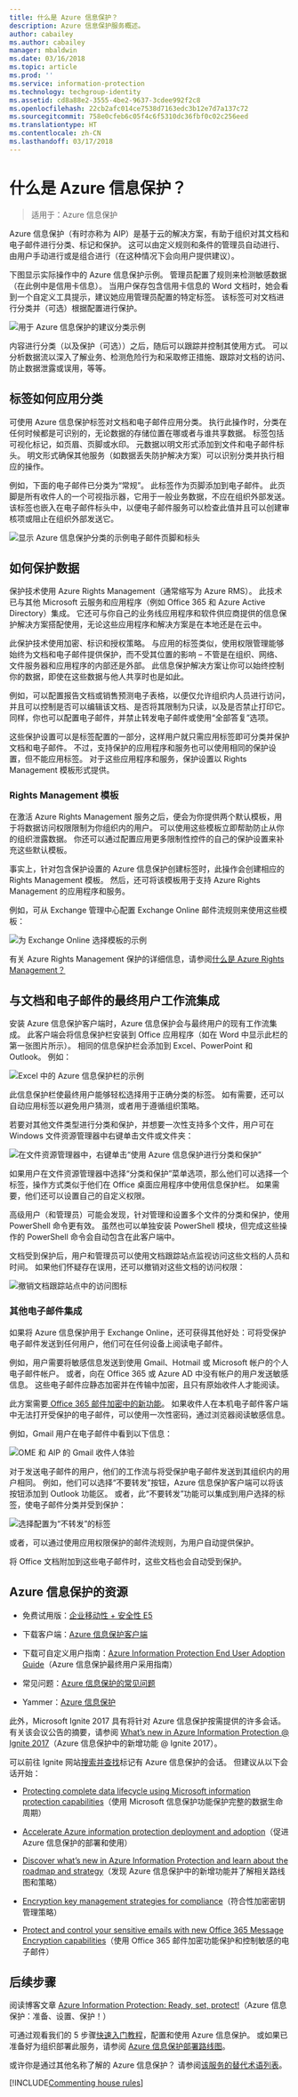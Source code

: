 ```yaml
---
title: 什么是 Azure 信息保护？
description: Azure 信息保护服务概述。
author: cabailey
ms.author: cabailey
manager: mbaldwin
ms.date: 03/16/2018
ms.topic: article
ms.prod: ''
ms.service: information-protection
ms.technology: techgroup-identity
ms.assetid: cd8a88e2-3555-4be2-9637-3cdee992f2c8
ms.openlocfilehash: 22cb2afc014ce7538d7163edc3b12e7d7a137c72
ms.sourcegitcommit: 758e0cfeb6c05f4c6f5310dc36fbf0c02c256eed
ms.translationtype: HT
ms.contentlocale: zh-CN
ms.lasthandoff: 03/17/2018
---
```

# <a name="what-is-azure-information-protection"></a>什么是 Azure 信息保护？

>适用于：Azure 信息保护

Azure 信息保护（有时亦称为 AIP）是基于云的解决方案，有助于组织对其文档和电子邮件进行分类、标记和保护。 这可以由定义规则和条件的管理员自动进行、由用户手动进行或是组合进行（在这种情况下会向用户提供建议）。 

下图显示实际操作中的 Azure 信息保护示例。 管理员配置了规则来检测敏感数据（在此例中是信用卡信息）。 当用户保存包含信用卡信息的 Word 文档时，她会看到一个自定义工具提示，建议她应用管理员配置的特定标签。 该标签可对文档进行分类并（可选）根据配置进行保护。 

![用于 Azure 信息保护的建议分类示例](../media/info-protect-recommend-calloutsv2.png)

内容进行分类（以及保护（可选））之后，随后可以跟踪并控制其使用方式。 可以分析数据流以深入了解业务、检测危险行为和采取修正措施、跟踪对文档的访问、防止数据泄露或误用，等等。

## <a name="how-labels-apply-classification"></a>标签如何应用分类

可使用 Azure 信息保护标签对文档和电子邮件应用分类。 执行此操作时，分类在任何时候都是可识别的，无论数据的存储位置在哪或者与谁共享数据。 标签包括可视化标记，如页眉、页脚或水印。 元数据以明文形式添加到文件和电子邮件标头。 明文形式确保其他服务（如数据丢失防护解决方案）可以识别分类并执行相应的操作。 

例如，下面的电子邮件已分类为“常规”。 此标签作为页脚添加到电子邮件。 此页脚是所有收件人的一个可视指示器，它用于一般业务数据，不应在组织外部发送。 该标签也嵌入在电子邮件标头中，以便电子邮件服务可以检查此值并且可以创建审核项或阻止在组织外部发送它。

![显示 Azure 信息保护分类的示例电子邮件页脚和标头](../media/example-email-footerv2.png)


## <a name="how-data-is-protected"></a>如何保护数据

保护技术使用 Azure Rights Management（通常缩写为 Azure RMS）。 此技术已与其他 Microsoft 云服务和应用程序（例如 Office 365 和 Azure Active Directory）集成。 它还可与你自己的业务线应用程序和软件供应商提供的信息保护解决方案搭配使用，无论这些应用程序和解决方案是在本地还是在云中。

此保护技术使用加密、标识和授权策略。 与应用的标签类似，使用权限管理能够始终为文档和电子邮件提供保护，而不受其位置的影响 – 不管是在组织、网络、文件服务器和应用程序的内部还是外部。 此信息保护解决方案让你可以始终控制你的数据，即使在这些数据与他人共享时也是如此。

例如，可以配置报告文档或销售预测电子表格，以便仅允许组织内人员进行访问，并且可以控制是否可以编辑该文档、是否将其限制为只读，以及是否禁止打印它。 同样，你也可以配置电子邮件，并禁止转发电子邮件或使用“全部答复”选项。 

这些保护设置可以是标签配置的一部分，这样用户就只需应用标签即可分类并保护文档和电子邮件。 不过，支持保护的应用程序和服务也可以使用相同的保护设置，但不能应用标签。 对于这些应用程序和服务，保护设置以 Rights Management 模板形式提供。

### <a name="rights-management-templates"></a>Rights Management 模板

在激活 Azure Rights Management 服务之后，便会为你提供两个默认模板，用于将数据访问权限限制为你组织内的用户。 可以使用这些模板立即帮助防止从你的组织泄露数据。 你还可以通过配置应用更多限制性控件的自己的保护设置来补充这些默认模板。

事实上，针对包含保护设置的 Azure 信息保护创建标签时，此操作会创建相应的 Rights Management 模板。 然后，还可将该模板用于支持 Azure Rights Management 的应用程序和服务。

例如，可从 Exchange 管理中心配置 Exchange Online 邮件流规则来使用这些模板：

![为 Exchange Online 选择模板的示例](../media/templates-exchangeonline-callouts.png)

有关 Azure Rights Management 保护的详细信息，请参阅[什么是 Azure Rights Management？](what-is-azure-rms.md)

## <a name="integration-with-end-user-workflows-for-documents-and-emails"></a>与文档和电子邮件的最终用户工作流集成

安装 Azure 信息保护客户端时，Azure 信息保护会与最终用户的现有工作流集成。 此客户端会将信息保护栏安装到 Office 应用程序（如在 Word 中显示此栏的第一张图片所示）。 相同的信息保护栏会添加到 Excel、PowerPoint 和 Outlook。 例如：

![Excel 中的 Azure 信息保护栏的示例](../media/excel2016-infoprotect-barv2.png)

此信息保护栏使最终用户能够轻松选择用于正确分类的标签。 如有需要，还可以自动应用标签以避免用户猜测，或者用于遵循组织策略。

若要对其他文件类型进行分类和保护，并想要一次性支持多个文件，用户可在 Windows 文件资源管理器中右键单击文件或文件夹：

![在文件资源管理器中，右键单击“使用 Azure 信息保护进行分类和保护”](../media/right-click-classify-protect-folder.png)

如果用户在文件资源管理器中选择“分类和保护”菜单选项，那么他们可以选择一个标签，操作方式类似于他们在 Office 桌面应用程序中使用信息保护栏。 如果需要，他们还可以设置自己的自定义权限。

高级用户（和管理员）可能会发现，针对管理和设置多个文件的分类和保护，使用 PowerShell 命令更有效。 虽然也可以单独安装 PowerShell 模块，但完成这些操作的 PowerShell 命令会自动包含在此客户端中。

文档受到保护后，用户和管理员可以使用文档跟踪站点监视访问这些文档的人员和时间。 如果他们怀疑存在误用，还可以撤销对这些文档的访问权限：

![撤销文档跟踪站点中的访问图标](../media/tracking-site-revoke-access-icon.png)

### <a name="additional-integration-for-email"></a>其他电子邮件集成

如果将 Azure 信息保护用于 Exchange Online，还可获得其他好处：可将受保护电子邮件发送到任何用户，他们可在任何设备上阅读电子邮件。

例如，用户需要将敏感信息发送到使用 Gmail、Hotmail 或 Microsoft 帐户的个人电子邮件帐户。 或者，向在 Office 365 或 Azure AD 中没有帐户的用户发送敏感信息。 这些电子邮件应静态加密并在传输中加密，且只有原始收件人才能阅读。

此方案需要[ Office 365 邮件加密中的新功能](https://techcommunity.microsoft.com/t5/Security-Privacy-and-Compliance/Email-Encryption-and-Rights-Protection/ba-p/110801)。 如果收件人在本机电子邮件客户端中无法打开受保护的电子邮件，可以使用一次性密码，通过浏览器阅读敏感信息。

例如，Gmail 用户在电子邮件中看到以下信息：

![OME 和 AIP 的 Gmail 收件人体验](../media/ome-message.png)

对于发送电子邮件的用户，他们的工作流与将受保护电子邮件发送到其组织内的用户相同。 例如，他们可以选择“不要转发”按钮，Azure 信息保护客户端可以将该按钮添加到 Outlook 功能区。 或者，此“不要转发”功能可以集成到用户选择的标签，使电子邮件分类并受到保护：

![选择配置为“不转发”的标签](../media/recipients-only-label.png)

或者，可以通过使用应用权限保护的邮件流规则，为用户自动提供保护。 

将 Office 文档附加到这些电子邮件时，这些文档也会自动受到保护。

## <a name="resources-for-azure-information-protection"></a>Azure 信息保护的资源

- 免费试用版：[企业移动性 + 安全性 E5](https://portal.office.com/Signup/Signup.aspx?OfferId=87dd2714-d452-48a0-a809-d2f58c4f68b7)

- 下载客户端：[Azure 信息保护客户端](https://www.microsoft.com/en-us/download/details.aspx?id=53018)

- 下载可自定义用户指南：[Azure Information Protection End User Adoption Guide](https://download.microsoft.com/download/7/1/2/712A280C-1C66-4EF9-8DC3-88EE43BEA3D4/Azure_Information_Protection_End_User_Adoption_Guide_EN_US.pdf)（Azure 信息保护最终用户采用指南）

- 常见问题：[Azure 信息保护的常见问题](../get-started/faqs.md)

- Yammer：[Azure 信息保护](https://www.yammer.com/AskIPTeam)


此外，Microsoft Ignite 2017 具有将针对 Azure 信息保护按需提供的许多会话。 有关该会议公告的摘要，请参阅 [What’s new in Azure Information Protection @ Ignite 2017](https://cloudblogs.microsoft.com/ENTERPRISEMOBILITY/2017/09/27/whats-new-in-azure-information-protection-ignite-2017/)（Azure 信息保护中的新增功能 @ Ignite 2017）。 

可以前往 Ignite 网站[搜索并查找](https://myignite.microsoft.com/videos?q=%2522azure%2520information%2520protection%2522)标记有 Azure 信息保护的会话。 但建议从以下会话开始：

- [Protecting complete data lifecycle using Microsoft information protection capabilities](https://myignite.microsoft.com/videos/55397)（使用 Microsoft 信息保护功能保护完整的数据生命周期）

- [Accelerate Azure information protection deployment and adoption](https://myignite.microsoft.com/videos/53454)（促进 Azure 信息保护的部署和使用）

- [Discover what’s new in Azure Information Protection and learn about the roadmap and strategy](https://myignite.microsoft.com/videos/53453)（发现 Azure 信息保护中的新增功能并了解相关路线图和策略）

- [Encryption key management strategies for compliance](https://myignite.microsoft.com/videos/53455)（符合性加密密钥管理策略）

- [Protect and control your sensitive emails with new Office 365 Message Encryption capabilities](https://myignite.microsoft.com/videos/53230)（使用 Office 365 邮件加密功能保护和控制敏感的电子邮件）


## <a name="next-steps"></a>后续步骤

阅读博客文章 [Azure Information Protection: Ready, set, protect!](https://cloudblogs.microsoft.com/enterprisemobility/2017/02/21/azure-information-protection-ready-set-protect/)（Azure 信息保护：准备、设置、保护！）

可通过观看我们的 5 步骤[快速入门教程](../get-started/infoprotect-quick-start-tutorial.md)，配置和使用 Azure 信息保护。 或如果已准备好为组织部署此服务，请参阅 [Azure 信息保护部署路线图](../plan-design/deployment-roadmap.md)。

或许你是通过其他名称了解的 Azure 信息保护？ 请参阅[该服务的替代术语列表](azure-rms-aka.md)。

[!INCLUDE[Commenting house rules](../includes/houserules.md)]
